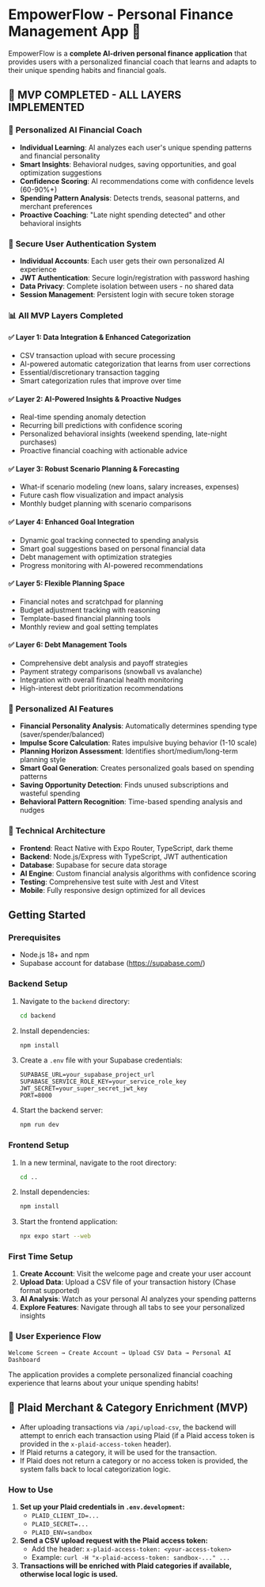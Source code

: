 # EmpowerFlow - Personal Finance Management App 🚀

EmpowerFlow is a **complete AI-driven personal finance application** that provides users with a personalized financial coach that learns and adapts to their unique spending habits and financial goals.

## 🎉 **MVP COMPLETED - ALL LAYERS IMPLEMENTED**

### 🧠 **Personalized AI Financial Coach**
- **Individual Learning**: AI analyzes each user's unique spending patterns and financial personality
- **Smart Insights**: Behavioral nudges, saving opportunities, and goal optimization suggestions
- **Confidence Scoring**: AI recommendations come with confidence levels (60-90%+)
- **Spending Pattern Analysis**: Detects trends, seasonal patterns, and merchant preferences
- **Proactive Coaching**: "Late night spending detected" and other behavioral insights

### 🔐 **Secure User Authentication System**
- **Individual Accounts**: Each user gets their own personalized AI experience
- **JWT Authentication**: Secure login/registration with password hashing
- **Data Privacy**: Complete isolation between users - no shared data
- **Session Management**: Persistent login with secure token storage

### 📊 **All MVP Layers Completed**

#### ✅ **Layer 1: Data Integration & Enhanced Categorization**
- CSV transaction upload with secure processing
- AI-powered automatic categorization that learns from user corrections
- Essential/discretionary transaction tagging
- Smart categorization rules that improve over time

#### ✅ **Layer 2: AI-Powered Insights & Proactive Nudges**
- Real-time spending anomaly detection
- Recurring bill predictions with confidence scoring
- Personalized behavioral insights (weekend spending, late-night purchases)
- Proactive financial coaching with actionable advice

#### ✅ **Layer 3: Robust Scenario Planning & Forecasting**
- What-if scenario modeling (new loans, salary increases, expenses)
- Future cash flow visualization and impact analysis
- Monthly budget planning with scenario comparisons

#### ✅ **Layer 4: Enhanced Goal Integration**
- Dynamic goal tracking connected to spending analysis
- Smart goal suggestions based on personal financial data
- Debt management with optimization strategies
- Progress monitoring with AI-powered recommendations

#### ✅ **Layer 5: Flexible Planning Space**
- Financial notes and scratchpad for planning
- Budget adjustment tracking with reasoning
- Template-based financial planning tools
- Monthly review and goal setting templates

#### ✅ **Layer 6: Debt Management Tools**
- Comprehensive debt analysis and payoff strategies
- Payment strategy comparisons (snowball vs avalanche)
- Integration with overall financial health monitoring
- High-interest debt prioritization recommendations

### 🎯 **Personalized AI Features**
- **Financial Personality Analysis**: Automatically determines spending type (saver/spender/balanced)
- **Impulse Score Calculation**: Rates impulsive buying behavior (1-10 scale)
- **Planning Horizon Assessment**: Identifies short/medium/long-term planning style
- **Smart Goal Generation**: Creates personalized goals based on spending patterns
- **Saving Opportunity Detection**: Finds unused subscriptions and wasteful spending
- **Behavioral Pattern Recognition**: Time-based spending analysis and nudges

### 🚀 **Technical Architecture**
- **Frontend**: React Native with Expo Router, TypeScript, dark theme
- **Backend**: Node.js/Express with TypeScript, JWT authentication
- **Database**: Supabase for secure data storage
- **AI Engine**: Custom financial analysis algorithms with confidence scoring
- **Testing**: Comprehensive test suite with Jest and Vitest
- **Mobile**: Fully responsive design optimized for all devices

## Getting Started

### Prerequisites

*   Node.js 18+ and npm
*   Supabase account for database (https://supabase.com/)

### Backend Setup

1.  Navigate to the `backend` directory:
    ```bash
    cd backend
    ```
2.  Install dependencies:
    ```bash
    npm install
    ```
3.  Create a `.env` file with your Supabase credentials:
    ```env
    SUPABASE_URL=your_supabase_project_url
    SUPABASE_SERVICE_ROLE_KEY=your_service_role_key
    JWT_SECRET=your_super_secret_jwt_key
    PORT=8000
    ```
4.  Start the backend server:
    ```bash
    npm run dev
    ```

### Frontend Setup

1.  In a new terminal, navigate to the root directory:
    ```bash
    cd ..
    ```
2.  Install dependencies:
    ```bash
    npm install
    ```
3.  Start the frontend application:
    ```bash
    npx expo start --web
    ```

### First Time Setup

1. **Create Account**: Visit the welcome page and create your user account
2. **Upload Data**: Upload a CSV file of your transaction history (Chase format supported)
3. **AI Analysis**: Watch as your personal AI analyzes your spending patterns
4. **Explore Features**: Navigate through all tabs to see your personalized insights

### 📱 **User Experience Flow**

```
Welcome Screen → Create Account → Upload CSV Data → Personal AI Dashboard
```

The application provides a complete personalized financial coaching experience that learns about your unique spending habits!

## 🏦 Plaid Merchant & Category Enrichment (MVP)

- After uploading transactions via `/api/upload-csv`, the backend will attempt to enrich each transaction using Plaid (if a Plaid access token is provided in the `x-plaid-access-token` header).
- If Plaid returns a category, it will be used for the transaction.
- If Plaid does not return a category or no access token is provided, the system falls back to local categorization logic.

### How to Use

1. **Set up your Plaid credentials in `.env.development`:**
   - `PLAID_CLIENT_ID=...`
   - `PLAID_SECRET=...`
   - `PLAID_ENV=sandbox`
2. **Send a CSV upload request with the Plaid access token:**
   - Add the header: `x-plaid-access-token: <your-access-token>`
   - Example: `curl -H "x-plaid-access-token: sandbox-..." ...`
3. **Transactions will be enriched with Plaid categories if available, otherwise local logic is used.**
